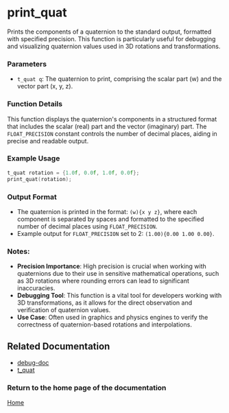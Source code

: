 # print_quat
Prints the components of a quaternion to the standard output, formatted with specified precision. This function is particularly useful for debugging and visualizing quaternion values used in 3D rotations and transformations.

### Parameters
- `t_quat q`: The quaternion to print, comprising the scalar part \(w\) and the vector part \(x, y, z\).

### Function Details
This function displays the quaternion's components in a structured format that includes the scalar (real) part and the vector (imaginary) part. The `FLOAT_PRECISION` constant controls the number of decimal places, aiding in precise and readable output.

### Example Usage
```c
t_quat rotation = {1.0f, 0.0f, 1.0f, 0.0f};
print_quat(rotation);
```

### Output Format
- The quaternion is printed in the format: `(w){x y z}`, where each component is separated by spaces and formatted to the specified number of decimal places using `FLOAT_PRECISION`.
- Example output for `FLOAT_PRECISION` set to 2: `(1.00){0.00 1.00 0.00}`.

### Notes:
- **Precision Importance**: High precision is crucial when working with quaternions due to their use in sensitive mathematical operations, such as 3D rotations where rounding errors can lead to significant inaccuracies.
- **Debugging Tool**: This function is a vital tool for developers working with 3D transformations, as it allows for the direct observation and verification of quaternion values.
- **Use Case**: Often used in graphics and physics engines to verify the correctness of quaternion-based rotations and interpolations.

## Related Documentation
- [debug-doc](./debug-doc.md)
- [t_quat](../rotation/quaternion/t_quat.md)

### Return to the home page of the documentation
[Home](../home.md)

